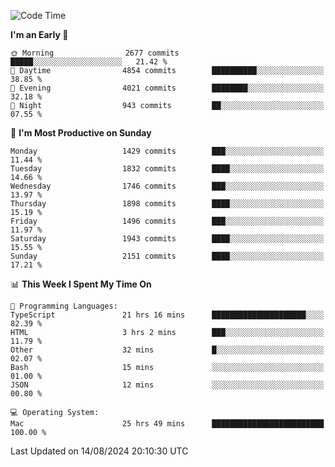 <!--START_SECTION:waka-->
![Code Time](http://img.shields.io/badge/Code%20Time-4%2C277%20hrs%2033%20mins-blue)

**I'm an Early 🐤** 

```text
🌞 Morning                2677 commits        █████░░░░░░░░░░░░░░░░░░░░   21.42 % 
🌆 Daytime                4854 commits        ██████████░░░░░░░░░░░░░░░   38.85 % 
🌃 Evening                4021 commits        ████████░░░░░░░░░░░░░░░░░   32.18 % 
🌙 Night                  943 commits         ██░░░░░░░░░░░░░░░░░░░░░░░   07.55 % 
```
📅 **I'm Most Productive on Sunday** 

```text
Monday                   1429 commits        ███░░░░░░░░░░░░░░░░░░░░░░   11.44 % 
Tuesday                  1832 commits        ████░░░░░░░░░░░░░░░░░░░░░   14.66 % 
Wednesday                1746 commits        ███░░░░░░░░░░░░░░░░░░░░░░   13.97 % 
Thursday                 1898 commits        ████░░░░░░░░░░░░░░░░░░░░░   15.19 % 
Friday                   1496 commits        ███░░░░░░░░░░░░░░░░░░░░░░   11.97 % 
Saturday                 1943 commits        ████░░░░░░░░░░░░░░░░░░░░░   15.55 % 
Sunday                   2151 commits        ████░░░░░░░░░░░░░░░░░░░░░   17.21 % 
```


📊 **This Week I Spent My Time On** 

```text
💬 Programming Languages: 
TypeScript               21 hrs 16 mins      █████████████████████░░░░   82.39 % 
HTML                     3 hrs 2 mins        ███░░░░░░░░░░░░░░░░░░░░░░   11.79 % 
Other                    32 mins             █░░░░░░░░░░░░░░░░░░░░░░░░   02.07 % 
Bash                     15 mins             ░░░░░░░░░░░░░░░░░░░░░░░░░   01.00 % 
JSON                     12 mins             ░░░░░░░░░░░░░░░░░░░░░░░░░   00.80 % 

💻 Operating System: 
Mac                      25 hrs 49 mins      █████████████████████████   100.00 % 
```


 Last Updated on 14/08/2024 20:10:30 UTC
<!--END_SECTION:waka-->
